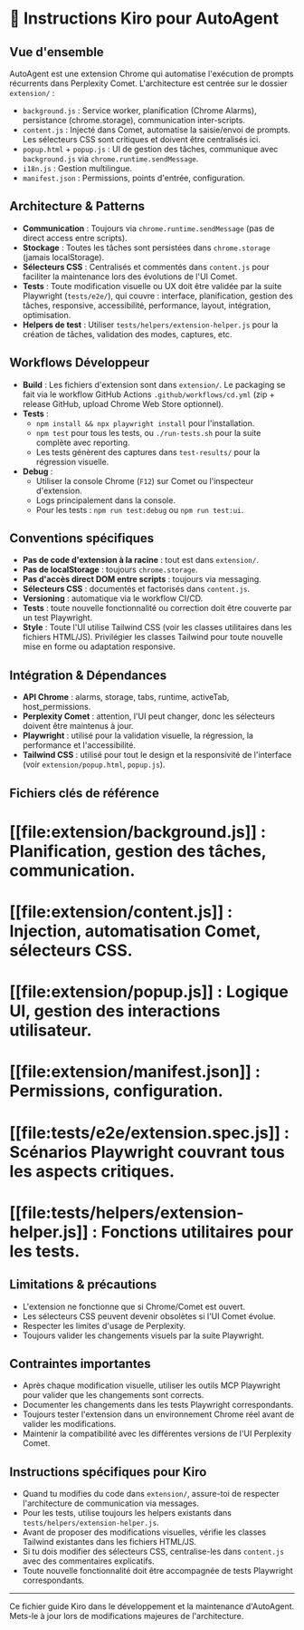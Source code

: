 # 🤖 Instructions Kiro pour AutoAgent

## Vue d'ensemble

AutoAgent est une extension Chrome qui automatise l'exécution de prompts récurrents dans Perplexity Comet.
L'architecture est centrée sur le dossier `extension/` :

- `background.js` : Service worker, planification (Chrome Alarms), persistance (chrome.storage), communication inter-scripts.
- `content.js` : Injecté dans Comet, automatise la saisie/envoi de prompts. Les sélecteurs CSS sont critiques et doivent être centralisés ici.
- `popup.html` + `popup.js` : UI de gestion des tâches, communique avec `background.js` via `chrome.runtime.sendMessage`.
- `i18n.js` : Gestion multilingue.
- `manifest.json` : Permissions, points d'entrée, configuration.

## Architecture & Patterns

- **Communication** : Toujours via `chrome.runtime.sendMessage` (pas de direct access entre scripts).
- **Stockage** : Toutes les tâches sont persistées dans `chrome.storage` (jamais localStorage).
- **Sélecteurs CSS** : Centralisés et commentés dans `content.js` pour faciliter la maintenance lors des évolutions de l'UI Comet.
- **Tests** : Toute modification visuelle ou UX doit être validée par la suite Playwright (`tests/e2e/`), qui couvre : interface, planification, gestion des tâches, responsive, accessibilité, performance, layout, intégration, optimisation.
- **Helpers de test** : Utiliser `tests/helpers/extension-helper.js` pour la création de tâches, validation des modes, captures, etc.

## Workflows Développeur

- **Build** : Les fichiers d'extension sont dans `extension/`. Le packaging se fait via le workflow GitHub Actions `.github/workflows/cd.yml` (zip + release GitHub, upload Chrome Web Store optionnel).
- **Tests** :
  - `npm install && npx playwright install` pour l'installation.
  - `npm test` pour tous les tests, ou `./run-tests.sh` pour la suite complète avec reporting.
  - Les tests génèrent des captures dans `test-results/` pour la régression visuelle.
- **Debug** :
  - Utiliser la console Chrome (`F12`) sur Comet ou l'inspecteur d'extension.
  - Logs principalement dans la console.
  - Pour les tests : `npm run test:debug` ou `npm run test:ui`.

## Conventions spécifiques

- **Pas de code d'extension à la racine** : tout est dans `extension/`.
- **Pas de localStorage** : toujours `chrome.storage`.
- **Pas d'accès direct DOM entre scripts** : toujours via messaging.
- **Sélecteurs CSS** : documentés et factorisés dans `content.js`.
- **Versioning** : automatique via le workflow CI/CD.
- **Tests** : toute nouvelle fonctionnalité ou correction doit être couverte par un test Playwright.
- **Style** : Toute l'UI utilise Tailwind CSS (voir les classes utilitaires dans les fichiers HTML/JS). Privilégier les classes Tailwind pour toute nouvelle mise en forme ou adaptation responsive.

## Intégration & Dépendances

- **API Chrome** : alarms, storage, tabs, runtime, activeTab, host_permissions.
- **Perplexity Comet** : attention, l'UI peut changer, donc les sélecteurs doivent être maintenus à jour.
- **Playwright** : utilisé pour la validation visuelle, la régression, la performance et l'accessibilité.
- **Tailwind CSS** : utilisé pour tout le design et la responsivité de l'interface (voir `extension/popup.html`, `popup.js`).

## Fichiers clés de référence

# [[file:extension/background.js]] : Planification, gestion des tâches, communication.
# [[file:extension/content.js]] : Injection, automatisation Comet, sélecteurs CSS.
# [[file:extension/popup.js]] : Logique UI, gestion des interactions utilisateur.
# [[file:extension/manifest.json]] : Permissions, configuration.
# [[file:tests/e2e/extension.spec.js]] : Scénarios Playwright couvrant tous les aspects critiques.
# [[file:tests/helpers/extension-helper.js]] : Fonctions utilitaires pour les tests.

## Limitations & précautions

- L'extension ne fonctionne que si Chrome/Comet est ouvert.
- Les sélecteurs CSS peuvent devenir obsolètes si l'UI Comet évolue.
- Respecter les limites d'usage de Perplexity.
- Toujours valider les changements visuels par la suite Playwright.

## Contraintes importantes

- Après chaque modification visuelle, utiliser les outils MCP Playwright pour valider que les changements sont corrects.
- Documenter les changements dans les tests Playwright correspondants.
- Toujours tester l'extension dans un environnement Chrome réel avant de valider les modifications.
- Maintenir la compatibilité avec les différentes versions de l'UI Perplexity Comet.

## Instructions spécifiques pour Kiro

- Quand tu modifies du code dans `extension/`, assure-toi de respecter l'architecture de communication via messages.
- Pour les tests, utilise toujours les helpers existants dans `tests/helpers/extension-helper.js`.
- Avant de proposer des modifications visuelles, vérifie les classes Tailwind existantes dans les fichiers HTML/JS.
- Si tu dois modifier des sélecteurs CSS, centralise-les dans `content.js` avec des commentaires explicatifs.
- Toute nouvelle fonctionnalité doit être accompagnée de tests Playwright correspondants.

---

Ce fichier guide Kiro dans le développement et la maintenance d'AutoAgent. Mets-le à jour lors de modifications majeures de l'architecture.

